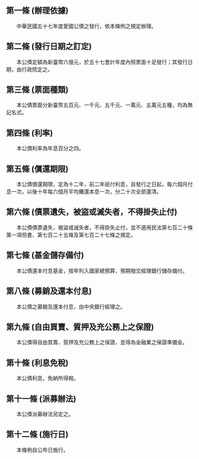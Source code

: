 第一條 (辦理依據)
-----------------
　　中華民國五十七年度愛國公債之發行，依本條例之規定辦理。  


第二條 (發行日期之訂定)
-----------------------
　　本公債定額為新臺幣六億元，於五十七會計年度內照票面十足發行；其發行日期，由行政院定之。  


第三條 (票面種類)
-----------------
　　本公債票面分新臺幣五百元、一千元、五千元、一萬元、五萬元五種，均為無記名式。  


第四條 (利率)
-------------
　　本公債利率為年息百分之四。  


第五條 (償還期限)
-----------------
　　本公債償還期限，定為十二年，前二年祇付利息，自發行之日起，每六個月付息一次，以後十年每六個月平均攤還本息一次，分二十次全部還清。  


第六條 (債票遺失，被盜或滅失者，不得掛失止付)
---------------------------------------------
　　本公債債票遺失，被盜或滅失者，不得掛失止付，並不適用民法第七百二十條第一項但書、第七百二十五條及第七百二十七條之規定。  


第七條 (基金儲存備付)
---------------------
　　本公債還本付息基金，按年列入國家總預算，預期撥交經理銀行儲存備付。  


第八條 (募銷及還本付息)
-----------------------
　　本公債之募銷及還本付息，由中央銀行經理之。  


第九條 (自由買賣、質押及充公務上之保證)
---------------------------------------
　　本公債得自由買賣、質押及充公務上之保證，並得為金融業之保證準備金。  


第十條 (利息免稅)
-----------------
　　本公債利息，免納所得稅。  


第十一條 (派募辦法)
-------------------
　　本公債派募辦法另定之。  


第十二條 (施行日)
-----------------
　　本條例自公布日施行。